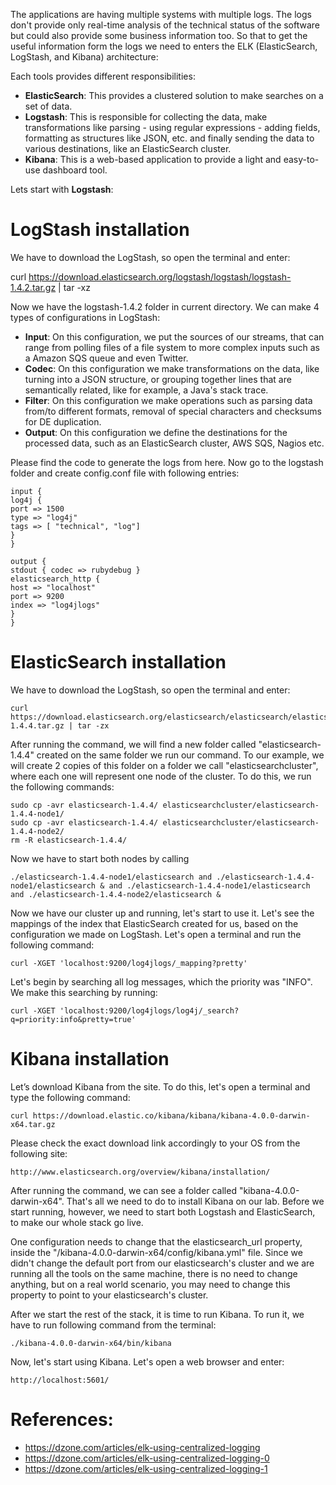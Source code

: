 
The applications are having multiple systems with multiple logs. The logs don't provide only real-time analysis of the technical status of the software but could also provide some business information too.  So that to get the useful information form the logs we need to enters the ELK (ElasticSearch, LogStash, and Kibana) architecture:

Each tools provides different responsibilities:
*	**ElasticSearch**: This provides a clustered solution to make searches on a set of data.
*	**Logstash**: This is responsible for collecting the data, make transformations like parsing - using regular expressions - adding fields, formatting as structures like JSON, etc. and finally sending the data to various destinations, like an ElasticSearch cluster. 
*	**Kibana**: This is a web-based application to provide a light and easy-to-use dashboard tool. 

Lets start with **Logstash**:

# LogStash installation
We have to download the LogStash, so open the terminal and enter:

curl https://download.elasticsearch.org/logstash/logstash/logstash-1.4.2.tar.gz | tar -xz

Now we have the logstash-1.4.2 folder in current directory.  We can make 4 types of configurations in LogStash:
- **Input**: On this configuration, we put the sources of our streams, that can range from polling files of a file system to more complex inputs such as a Amazon SQS queue and even Twitter.
- **Codec**: On this configuration we make transformations on the data, like turning into a JSON structure, or grouping together lines that are semantically related, like for example, a Java's stack trace.
- **Filter**: On this configuration we make operations such as parsing data from/to different formats, removal of special characters and checksums for DE duplication.
- **Output**: On this configuration we define the destinations for the processed data, such as an ElasticSearch cluster, AWS SQS, Nagios etc.

Please find the code to generate the logs from here. Now go to the logstash folder and create config.conf file with following entries:
```
input {
log4j {
port => 1500
type => "log4j"
tags => [ "technical", "log"]
}
}

output {
stdout { codec => rubydebug }
elasticsearch_http {
host => "localhost"
port => 9200
index => "log4jlogs"
}
}
```
# ElasticSearch installation
We have to download the LogStash, so open the terminal and enter:
```
curl https://download.elasticsearch.org/elasticsearch/elasticsearch/elasticsearch-1.4.4.tar.gz | tar -zx
```
After running the command, we will find a new folder called "elasticsearch-1.4.4" created on the same folder we run our command. To our example, we will create 2 copies of this folder on a folder we call "elasticsearchcluster", where each one will represent one node of the cluster. To do this, we run the following commands:
```
sudo cp -avr elasticsearch-1.4.4/ elasticsearchcluster/elasticsearch-1.4.4-node1/
sudo cp -avr elasticsearch-1.4.4/ elasticsearchcluster/elasticsearch-1.4.4-node2/
rm -R elasticsearch-1.4.4/
```
Now we have to start both nodes by calling 
```
./elasticsearch-1.4.4-node1/elasticsearch and ./elasticsearch-1.4.4-node1/elasticsearch & and ./elasticsearch-1.4.4-node1/elasticsearch and ./elasticsearch-1.4.4-node2/elasticsearch &
```
Now we have our cluster up and running, let's start to use it. Let's see the mappings of the index that ElasticSearch created for us, based on the configuration we made on LogStash. Let's open a terminal and run the following command:
```
curl -XGET 'localhost:9200/log4jlogs/_mapping?pretty'
```

Let's begin by searching all log messages, which the priority was "INFO". We make this searching by running:
```
curl -XGET 'localhost:9200/log4jlogs/log4j/_search?q=priority:info&pretty=true'
```
 
# Kibana installation
Let’s download Kibana from the site. To do this, let's open a terminal and type the following command:
```
curl https://download.elastic.co/kibana/kibana/kibana-4.0.0-darwin-x64.tar.gz
```
Please check the exact download link accordingly to your OS from the following site:
```
http://www.elasticsearch.org/overview/kibana/installation/
```
After running the command, we can see a folder called "kibana-4.0.0-darwin-x64". That's all we need to do to install Kibana on our lab. Before we start running, however, we need to start both Logstash and ElasticSearch, to make our whole stack go live.

One configuration needs to change that the elasticsearch_url property, inside the "/kibana-4.0.0-darwin-x64/config/kibana.yml" file. Since we didn't change the default port from our elasticsearch's cluster and we are running all the tools on the same machine, there is no need to change anything, but on a real world scenario, you may need to change this property to point to your elasticsearch's cluster. 

After we start the rest of the stack, it is time to run Kibana. To run it, we have to run following command from the terminal:
```
./kibana-4.0.0-darwin-x64/bin/kibana
```
Now, let's start using Kibana. Let's open a web browser and enter:
```
http://localhost:5601/
```

# References:
* https://dzone.com/articles/elk-using-centralized-logging
* https://dzone.com/articles/elk-using-centralized-logging-0
* https://dzone.com/articles/elk-using-centralized-logging-1

